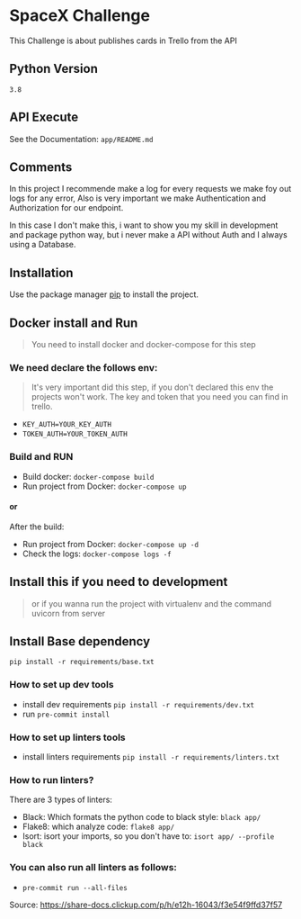 # SpaceX Challenge
This Challenge is about publishes cards in Trello from the API

## Python Version
`3.8`

## API Execute
See the Documentation: `app/README.md`

## Comments
In this project I recommende make a log for every requests we make foy out logs for any error, Also is very important we make Authentication and Authorization for our endpoint.

In this case I don't make this, i want to show you my skill in development and package python way, but i never make a API without Auth and I always using a Database.

## Installation

Use the package manager [pip](https://pip.pypa.io/en/stable/) to install the project.

## Docker install and Run
> You need to install docker and docker-compose for this step

### We need declare the follows env:
> It's very important did this step, if you don't declared this env the projects won't work.
The key and token that you need you can find in trello.

* `KEY_AUTH=YOUR_KEY_AUTH`
* `TOKEN_AUTH=YOUR_TOKEN_AUTH`

### Build and RUN
* Build docker: `docker-compose build`
* Run project from Docker: `docker-compose up`

#### or
After the build:

* Run project from Docker: `docker-compose up -d`
* Check the logs: `docker-compose logs -f`

## Install this if you need to development
> or if you wanna run the project with virtualenv and the command uvicorn from server

## Install Base dependency
`pip install -r requirements/base.txt`

### How to set up dev tools
* install dev requirements  `pip install -r requirements/dev.txt`
* run  `pre-commit install`

### How to set up linters tools
* install linters requirements  `pip install -r requirements/linters.txt`

### How to run linters?
There are 3 types of linters:
* Black: Which formats the python code to black style: `black app/`
* Flake8: which analyze code: `flake8 app/`
* Isort: isort your imports, so you don't have to: `isort app/ --profile black`

### You can also run all linters as follows:

* `pre-commit run --all-files`

Source: https://share-docs.clickup.com/p/h/e12h-16043/f3e54f9ffd37f57
